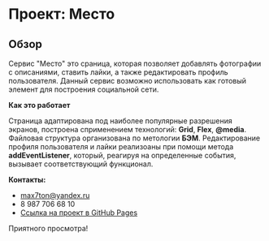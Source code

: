 # Проект: Место

## Обзор

Сервис "Место" это сраница, которая позволяет добавлять фотографии с описаниями, ставить лайки, а также редактировать профиль пользователя.
Данный сервис возможно использовать как готовый элемент для построения социальной сети.

**Как это работает**

Страница адаптирована под наиболее популярные разрешения экранов, построена сприменением технологий: **Grid**, **Flex**, **@media**.
Файловая структура организована по метологии **БЭМ**.
Редактирование профиля пользователя и лайки реализоаны при помощи метода **addEventListener**, который, реагируя на определенные события, вызывает соответствующий функционал.

**Контакты:**
* max7ton@yandex.ru
* 8 987 706 68 10
* [Ссылка на проект в GitHub Pages](https://mycodetherapy.github.io/mesto/)

Приятного просмотра!
